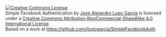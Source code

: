 <a rel="license" href="http://creativecommons.org/licenses/by-nc-sa/4.0/"><img alt="Creative Commons License" style="border-width:0" src="https://i.creativecommons.org/l/by-nc-sa/4.0/80x15.png" /></a><br /><span xmlns:dct="http://purl.org/dc/terms/" property="dct:title">Simple Facebook Authentication</span> by <a xmlns:cc="http://creativecommons.org/ns#" href="https://www.linkedin.com/in/jalugo/" property="cc:attributionName" rel="cc:attributionURL">Jose Alejandro Lugo Garcia</a> is licensed under a <a rel="license" href="http://creativecommons.org/licenses/by-nc-sa/4.0/">Creative Commons Attribution-NonCommercial-ShareAlike 4.0 International License</a>.<br />Based on a work at <a xmlns:dct="http://purl.org/dc/terms/" href="https://github.com/jlugogarcia/SimpleFacebookAuth" rel="dct:source">https://github.com/jlugogarcia/SimpleFacebookAuth</a>.
